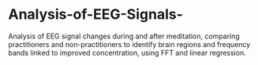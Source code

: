 # Analysis-of-EEG-Signals-
Analysis of EEG signal changes during and after meditation, comparing practitioners and non-practitioners to identify brain regions and frequency bands linked to improved concentration, using FFT and linear regression.

